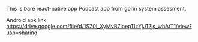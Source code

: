 This is bare react-native app Podcast app from gorin system assesment.

Android apk link: https://drive.google.com/file/d/1SZ0i_XyMvB7Ioep11zYjJ12js_whAtT1/view?usp=sharing
